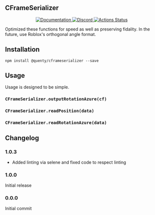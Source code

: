 ## CFrameSerializer
<div align="center">
  <a href="http://quenty.github.io/api/">
    <img src="https://img.shields.io/badge/docs-website-green.svg" alt="Documentation" />
  </a>
  <a href="https://discord.gg/mhtGUS8">
    <img src="https://img.shields.io/badge/discord-nevermore-blue.svg" alt="Discord" />
  </a>
  <a href="https://github.com/Quenty/NevermoreEngine/actions">
    <img src="https://github.com/Quenty/NevermoreEngine/workflows/lint/badge.svg" alt="Actions Status" />
  </a>
</div>

Optimized these functions for speed as well as preserving fidality. In the future, use Roblox's orthogonal angle format.

## Installation
```
npm install @quenty/cframeserializer --save
```

## Usage
Usage is designed to be simple.

### `CFrameSerializer.outputRotationAzure(cf)`

### `CFrameSerializer.readPosition(data)`

### `CFrameSerializer.readRotationAzure(data)`


## Changelog

### 1.0.3
- Added linting via selene and fixed code to respect linting

### 1.0.0
Initial release

### 0.0.0
Initial commit
